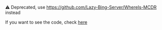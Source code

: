 ⚠️ Deprecated, use https://github.com/Lazy-Bing-Server/WhereIs-MCDR instead

If you want to see the code, check [here](https://github.com/Ivan-1F/MCDReforged-Plugins/tree/legacy/where)
